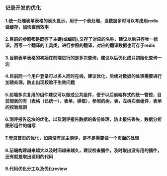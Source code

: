 ### 记录开发的优化

####  1.统一处理表单表格的表头显示，用于一个表处理，当数据多时可以考虑用redis做缓存，加快查询效率

#### 2.目前的参照都是既存了主键(或编码),又存了对应的名称，建议以后只存唯一标识，再写一个翻译的工具类，进行参照的翻译，对应的翻译数据也可存于redis

#### 3.目前表单表格的初始在前端进行的是多次查询，建议以后优化成只初始化查询一边

#### 4.目前同一个用户登录可以多人同时在线，建议优化，后续对数据的处理需要进行加锁处理，防止出现校验不生效问题

#### 5.前端多次复用的组件建议可以做成公共组件，便于以后前端样式的统一管控，目前想到的有（表格（已统一），表单，弹框），参照的树，表，左树右表组件，表单的校验规则

#### 6.测评报告这块的优化，以及测评报告数据的备份处理，防止报告丢失，数据分析图形组件的编写

#### 7.登录首页的优化，如果没有民主测评，是不是需要做一个页面的处理

#### 8.前端构建越来越大以及时间越来越久，建议检查插件，及时取出没有用的插件，还有就是取出没用的代码

#### 9.代码优化分工以及优化review



















